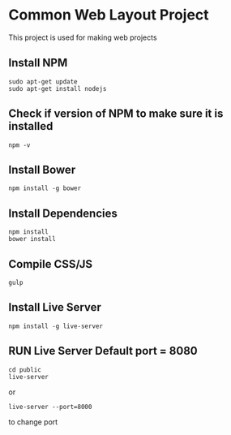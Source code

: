 # Common Web Layout Project
This project is used for making web projects

## Install NPM
    sudo apt-get update
    sudo apt-get install nodejs

## Check if version of NPM to make sure it is installed
    npm -v

## Install Bower
    npm install -g bower

## Install Dependencies
    npm install
    bower install

## Compile CSS/JS
    gulp

## Install Live Server
    npm install -g live-server

## RUN Live Server Default port = 8080
    cd public
    live-server
or

    live-server --port=8000 
    
to change port
